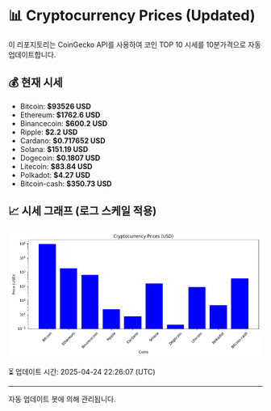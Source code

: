 
# 📊 Cryptocurrency Prices (Updated)

이 리포지토리는 CoinGecko API를 사용하여 코인 TOP 10 시세를 10분가격으로 자동 업데이트합니다.

## 💰 현재 시세
- Bitcoin: **$93526 USD**
- Ethereum: **$1762.6 USD**
- Binancecoin: **$600.2 USD**
- Ripple: **$2.2 USD**
- Cardano: **$0.717652 USD**
- Solana: **$151.19 USD**
- Dogecoin: **$0.1807 USD**
- Litecoin: **$83.84 USD**
- Polkadot: **$4.27 USD**
- Bitcoin-cash: **$350.73 USD**

## 📈 시세 그래프 (로그 스케일 적용)
![Crypto Prices](crypto_prices.png)

⏳ 업데이트 시간: 2025-04-24 22:26:07 (UTC)

---
자동 업데이트 봇에 의해 관리됩니다.
